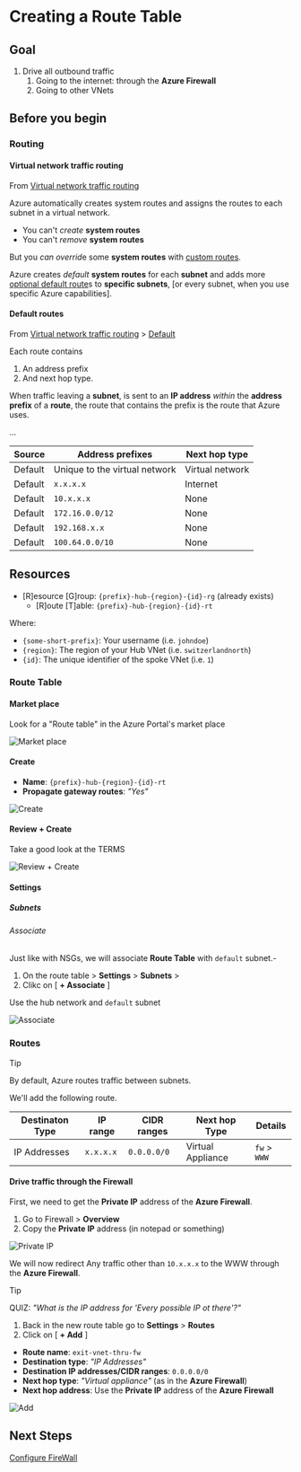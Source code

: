 # Creating a Route Table

## Goal

1. Drive all outbound traffic
   1. Going to the internet: through the **Azure Firewall**
   1. Going to other VNets

## Before you begin

### Routing

#### Virtual network traffic routing

From [Virtual network traffic routing](https://learn.microsoft.com/en-us/azure/virtual-network/virtual-networks-udr-overview)

Azure automatically creates system routes and assigns the routes to each subnet in a virtual network.

- You can't _create_ **system routes**
- You can't _remove_ **system routes**

But you *can overrid*e some **system routes** with [custom routes](https://learn.microsoft.com/en-us/azure/virtual-network/virtual-networks-udr-overview#custom-routes).

Azure creates _default_ **system routes** for each **subnet** and adds more [optional default route](https://learn.microsoft.com/en-us/azure/virtual-network/virtual-networks-udr-overview#optional-default-routes)s to **specific subnets**,
[or every subnet, when you use specific Azure capabilities].

#### Default routes

From [Virtual network traffic routing](https://learn.microsoft.com/en-us/azure/virtual-network/virtual-networks-udr-overview) > [Default](https://learn.microsoft.com/en-us/azure/virtual-network/virtual-networks-udr-overview#default)

Each route contains

1. An address prefix
1. And next hop type.

When traffic leaving a **subnet**, is sent to an **IP address** _within_ the **address prefix** of a **route**,
the route that contains the prefix is the route that Azure uses.

...

| Source  | Address prefixes              | Next hop type   |
| ------- | ----------------------------- | --------------- |
| Default | Unique to the virtual network | Virtual network |
| Default | `x.x.x.x`                     | Internet        |
| Default | `10.x.x.x`                    | None            |
| Default | `172.16.0.0/12`               | None            |
| Default | `192.168.x.x`                 | None            |
| Default | `100.64.0.0/10`               | None            |

## Resources

- [R]esource [G]roup: `{prefix}-hub-{region}-{id}-rg` (already exists)
  - [R]oute [T]able: `{prefix}-hub-{region}-{id}-rt`

Where:

- `{some-short-prefix}`: Your username (i.e. `johndoe`)
- `{region}`: The region of your Hub VNet (i.e. `switzerlandnorth`)
- `{id}`: The unique identifier of the spoke VNet (i.e. `1`)

### Route Table

#### Market place

Look for a "Route table" in the Azure Portal's market place

![Market place](../../../../assets/img/azure/market/rt/logo.png)

#### Create

- **Name**: `{prefix}-hub-{region}-{id}-rt`
- **Propagate gateway routes**: _"Yes"_

![Create](../../../../assets/img/azure/solution/vnets/hub/rt/create/basics.png)

#### Review + Create

Take a good look at the TERMS

![Review + Create](../../../../assets/img/azure/solution/vnets/hub/rt/create/review.png)

#### Settings

##### Subnets

###### Associate

Just like with NSGs, we will associate **Route Table** with `default` subnet.-

1. On the route table > **Settings** > **Subnets** >
1. Clikc on [ **+ Associate** ]

Use the hub network and `default` subnet

![Associate](../../../../assets/img/azure/solution/vnets/hub/rt/routes/associate.png)

### Routes

> [!TIP]
> By default, Azure routes traffic between subnets.

We'll add the following route.

| Destinaton Type | IP range  | CIDR ranges | Next hop Type     | Details      |
| --------------- | --------- | ----------- | ----------------- | ------------ |
| IP Addresses    | `x.x.x.x` | `0.0.0.0/0` | Virtual Appliance | `fw` > `WWW` |

#### Drive traffic through the Firewall

First, we need to get the **Private IP** address of the **Azure Firewall**.

1. Go to Firewall > **Overview**
1. Copy the **Private IP** address (in notepad or something)

![Private IP](../../../../assets/img/azure/solution/vnets/hub/fw/overview.png)

We will now redirect Any traffic other than `10.x.x.x` to the WWW through the **Azure Firewall**.

> [!TIP]
> QUIZ: _"What is the IP address for 'Every possible IP ot there'?"_

1. Back in the new route table go to **Settings** > **Routes**
1. Click on [ **+ Add** ]

- **Route name**: `exit-vnet-thru-fw`
- **Destination type**: _"IP Addresses"_
- **Destination IP addresses/CIDR ranges**: `0.0.0.0/0`
- **Next hop type**: _"Virtual appliance"_ (as in the **Azure Firewall**)
- **Next hop address**: Use the **Private IP** address of the **Azure Firewall**

![Add](../../../../assets/img/azure/solution/vnets/hub/rt/routes/exit-vnet-thru-fw.png)

## Next Steps

[Configure FireWall](./fw.md)
